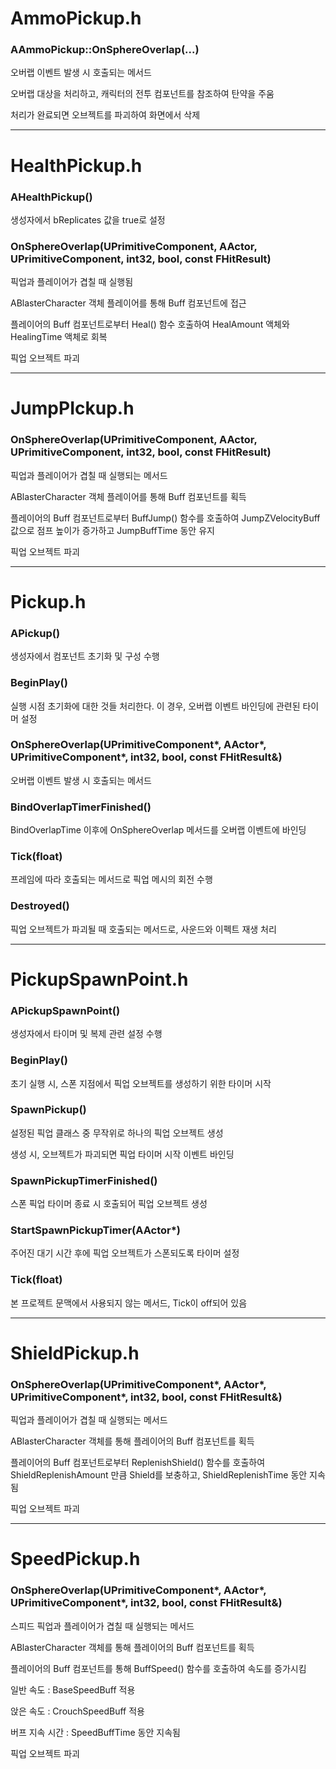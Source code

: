# AmmoPickup.h

### AAmmoPickup::OnSphereOverlap(...)

오버랩 이벤트 발생 시 호출되는 메서드

오버랩 대상을 처리하고, 캐릭터의 전투 컴포넌트를 참조하여 탄약을 주움

처리가 완료되면 오브젝트를 파괴하여 화면에서 삭제

---

# HealthPickup.h

### AHealthPickup()

생성자에서 bReplicates 값을 true로 설정


### OnSphereOverlap(UPrimitiveComponent, AActor, UPrimitiveComponent, int32, bool, const FHitResult)

픽업과 플레이어가 겹칠 때 실행됨

ABlasterCharacter 객체 플레이어를 통해 Buff 컴포넌트에 접근

플레이어의 Buff 컴포넌트로부터 Heal() 함수 호출하여 HealAmount 액체와 HealingTime 액체로 회복

픽업 오브젝트 파괴

---

# JumpPIckup.h

### OnSphereOverlap(UPrimitiveComponent, AActor, UPrimitiveComponent, int32, bool, const FHitResult)

픽업과 플레이어가 겹칠 때 실행되는 메서드

ABlasterCharacter 객체 플레이어를 통해 Buff 컴포넌트를 획득

플레이어의 Buff 컴포넌트로부터 BuffJump() 함수를 호출하여 JumpZVelocityBuff 값으로 점프 높이가 증가하고 JumpBuffTime 동안 유지

픽업 오브젝트 파괴


---

# Pickup.h

### APickup()

생성자에서 컴포넌트 초기화 및 구성 수행


### BeginPlay()

실행 시점 초기화에 대한 것들 처리한다. 이 경우, 오버랩 이벤트 바인딩에 관련된 타이머 설정


### OnSphereOverlap(UPrimitiveComponent*, AActor*, UPrimitiveComponent*, int32, bool, const FHitResult&)

오버랩 이벤트 발생 시 호출되는 메서드


### BindOverlapTimerFinished()

BindOverlapTime 이후에 OnSphereOverlap 메서드를 오버랩 이벤트에 바인딩


### Tick(float)

프레임에 따라 호출되는 메서드로 픽업 메시의 회전 수행


### Destroyed()

픽업 오브젝트가 파괴될 때 호출되는 메서드로, 사운드와 이펙트 재생 처리

---

# PickupSpawnPoint.h

### APickupSpawnPoint()

생성자에서 타이머 및 복제 관련 설정 수행


### BeginPlay()

초기 실행 시, 스폰 지점에서 픽업 오브젝트를 생성하기 위한 타이머 시작


### SpawnPickup()

설정된 픽업 클래스 중 무작위로 하나의 픽업 오브젝트 생성

생성 시, 오브젝트가 파괴되면 픽업 타이머 시작 이벤트 바인딩


### SpawnPickupTimerFinished()

스폰 픽업 타이머 종료 시 호출되어 픽업 오브젝트 생성


### StartSpawnPickupTimer(AActor*)

주어진 대기 시간 후에 픽업 오브젝트가 스폰되도록 타이머 설정


### Tick(float)

본 프로젝트 문맥에서 사용되지 않는 메서드, Tick이 off되어 있음

---

# ShieldPickup.h

### OnSphereOverlap(UPrimitiveComponent*, AActor*, UPrimitiveComponent*, int32, bool, const FHitResult&)

픽업과 플레이어가 겹칠 때 실행되는 메서드

ABlasterCharacter 객체를 통해 플레이어의 Buff 컴포넌트를 획득

플레이어의 Buff 컴포넌트로부터 ReplenishShield() 함수를 호출하여 ShieldReplenishAmount 만큼 Shield를 보충하고, ShieldReplenishTime 동안 지속됨

픽업 오브젝트 파괴

---

# SpeedPickup.h

### OnSphereOverlap(UPrimitiveComponent*, AActor*, UPrimitiveComponent*, int32, bool, const FHitResult&)

스피드 픽업과 플레이어가 겹칠 때 실행되는 메서드

ABlasterCharacter 객체를 통해 플레이어의 Buff 컴포넌트를 획득

플레이어의 Buff 컴포넌트를 통해 BuffSpeed() 함수를 호출하여 속도를 증가시킴

일반 속도 : BaseSpeedBuff 적용

앉은 속도 : CrouchSpeedBuff 적용

버프 지속 시간 : SpeedBuffTime 동안 지속됨

픽업 오브젝트 파괴

